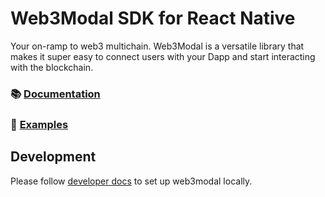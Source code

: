 # Web3Modal SDK for React Native

Your on-ramp to web3 multichain. Web3Modal is a versatile library that makes it super easy to connect users with your Dapp and start interacting with the blockchain.

### 📚 [Documentation](https://docs.walletconnect.com/2.0/reactnative/web3modal/Installation)

### 🔎 [Examples](https://github.com/WalletConnect/react-native-examples/tree/main/dapps/v2Explorer)

## Development

Please follow [developer docs](./.github/docs/development.md) to set up web3modal locally.
